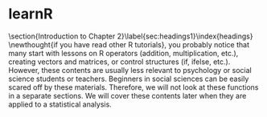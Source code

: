 # learnR
\section{Introduction to Chapter 2}\label{sec:headings1}\index{headings}
\newthought{if you have read other R tutorials}, you probably notice that many start with lessons on R operators (addition, multiplication, etc.), creating vectors and matrices, or control structures (if, ifelse, etc.). However, these contents are usually less relevant to psychology or social science students or teachers. Beginners in social sciences can be easily scared off by these materials. Therefore, we will not look at these functions in a separate sections. We will cover these contents later when they are applied to a statistical analysis. 
